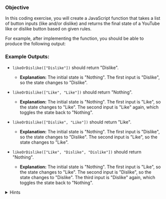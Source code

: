 ### Objective
In this coding exercise, you will create a JavaScript function that takes a list of button inputs (like and/or dislike) and returns the final state of a YouTube like or dislike button based on given rules.

For example, after implementing the function, you should be able to produce the following output:

### Example Outputs:
- `likeOrDislike(["Dislike"])` should return "Dislike".
  - **Explanation:** The initial state is "Nothing". The first input is "Dislike", so the state changes to "Dislike".

- `likeOrDislike(["Like", "Like"])` should return "Nothing".
  - **Explanation:** The initial state is "Nothing". The first input is "Like", so the state changes to "Like". The second input is "Like" again, which toggles the state back to "Nothing".

- `likeOrDislike(["Dislike", "Like"])` should return "Like".
  - **Explanation:** The initial state is "Nothing". The first input is "Dislike", so the state changes to "Dislike". The second input is "Like", so the state changes to "Like".

- `likeOrDislike(["Like", "Dislike", "Dislike"])` should return "Nothing".
  - **Explanation:** The initial state is "Nothing". The first input is "Like", so the state changes to "Like". The second input is "Dislike", so the state changes to "Dislike". The third input is "Dislike" again, which toggles the state back to "Nothing".

<details>
<summary>Hints</summary>

1. Create a function `likeOrDislike(buttonInputs)` that accepts an array of button input strings as an argument (use "Like" and "Dislike" as the strings).
2. Initialize a variable `currentState` with the value "Nothing" to store the current state of likes and dislikes.
3. Iterate through the input `buttonInputs` array using a for loop. For each element, check if it is equal to the `currentState`. If it is, set `currentState` to "Nothing". Otherwise, set `currentState` to the current input (either "Like" or "Dislike").
4. After the loop, return the value stored in `currentState`.
5. Call the function with appropriate input arrays and log the result using template literals.
</details>